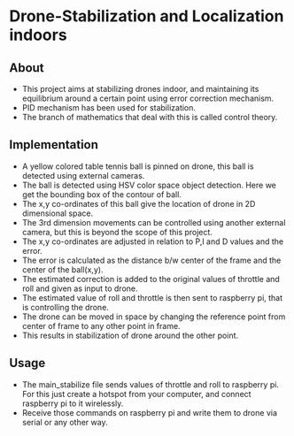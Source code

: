 # Drone-Stabilization and Localization indoors

## About
* This project aims at stabilizing drones indoor, and maintaining its equilibrium around a certain point using error correction mechanism.
* PID mechanism has been used for stabilization.
* The branch of mathematics that deal with this is called control theory.

## Implementation

* A yellow colored table tennis ball is pinned on drone, this ball is detected using external cameras.
* The ball is detected using HSV color space object detection. Here we get the bounding box of the contour of ball.
* The x,y co-ordinates of this ball give the location of drone in 2D dimensional space.
* The 3rd dimension movements can be controlled using another external camera, but this is beyond the scope of this project.
* The x,y co-ordinates are adjusted in relation to P,I and D values and the error.
* The error is calculated as the distance b/w center of the frame and the center of the ball(x,y).
* The estimated correction is added to the original values of throttle and roll and given as input to drone.
* The estimated value of roll and throttle is then sent to raspberry pi, that is controlling the drone.
* The drone can be moved in space by changing the reference point from center of frame to any other point in frame.
* This results in stabilization of drone around the other point.

## Usage

* The main_stabilize file sends values of throttle and roll to raspberry pi. For this just create a hotspot from your computer, and connect
raspberry pi to it wirelessly.
* Receive those commands on raspberry pi and write them to drone via serial or any other way.
